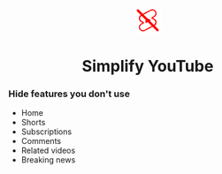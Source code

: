 <p align="center">
  <img src="src/img/icon-48.png" alt="Simplify YouTube" />
</p>
<h1 align="center">
  Simplify YouTube
</h1>

### Hide features you don't use
- Home
- Shorts
- Subscriptions
- Comments
- Related videos
- Breaking news
